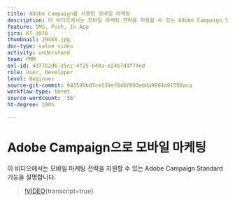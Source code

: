 ```yaml
---
title: Adobe Campaign을 사용한 모바일 마케팅
description: 이 비디오에서는 모바일 마케팅 전략을 지원할 수 있는 Adobe Campaign Standard 기능을 설명합니다.
feature: SMS, Push, In App
jira: KT-3976
thumbnail: 29468.jpg
doc-type: value video
activity: understand
team: PMM
exl-id: 4377b2d6-e5cc-4f25-b40a-e24b7ddf74ed
role: User, Developer
level: Beginner
source-git-commit: 943599bd7ce139ef846f093ebda9084a91550aca
workflow-type: tm+mt
source-wordcount: '36'
ht-degree: 100%

---
```


# Adobe Campaign으로 모바일 마케팅

이 비디오에서는 모바일 마케팅 전략을 지원할 수 있는 Adobe Campaign Standard 기능을 설명합니다.

>[!VIDEO](https://video.tv.adobe.com/v/29468?learn=on){transcript=true}
